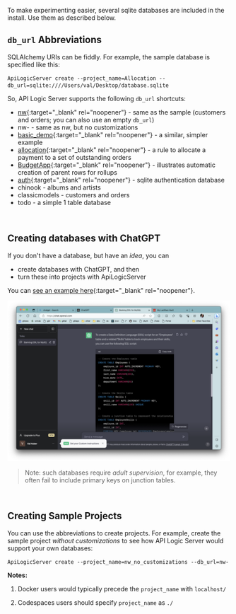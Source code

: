 To make experimenting easier, several sqlite databases are included in the install.  Use them as described below.

## `db_url` Abbreviations

SQLAlchemy URIs can be fiddly.  For example, the sample database is specified like this:

```
ApiLogicServer create --project_name=Allocation --db_url=sqlite:////Users/val/Desktop/database.sqlite
```

So, API Logic Server supports the following `db_url` shortcuts:

* [nw](Tutorial.md){:target="_blank" rel="noopener"} - same as the sample (customers and orders; you can also use an empty `db_url`)
* nw- - same as nw, but no customizations
* [basic_demo](Tech-Basic-Demo.md){:target="_blank" rel="noopener"} - a similar, simpler example 
* [allocation](Logic-Allocation.md){:target="_blank" rel="noopener"} - a rule to allocate a payment to a set of outstanding orders
* [BudgetApp](Tech-Budget-App.md){:target="_blank" rel="noopener"} - illustrates automatic creation of parent rows for rollups
* [auth](Security-Authentication-Provider.md#sqlite-auth-provider){:target="_blank" rel="noopener"} - sqlite authentication database
* chinook - albums and artists
* classicmodels - customers and orders
* todo - a simple 1 table database

&nbsp;

## Creating databases with ChatGPT

If you don't have a database, but have an *idea*, you can 

* create databases with ChatGPT, and then 
* turn these into projects with ApiLogicServer

You can [see an example here](https://github.com/ApiLogicServer/ApiLogicServer-src/tree/main/tests/test_databases/ai-created){:target="_blank" rel="noopener"}.

![chatgpt](images/model/employees%20and%20skills.png)

> Note: such databases require *adult supervision*, for example, they often fail to include primary keys on junction tables.

&nbsp;

## Creating Sample Projects

You can use the abbreviations to create projects.  For example, create the sample project _without customizations_ to see how API Logic Server would support your own databases:

```
ApiLogicServer create --project_name=nw_no_customizations --db_url=nw-
```

__Notes:__

1. Docker users would typically precede the `project_name` with `localhost/`

2. Codespaces users should specify `project_name` as `./`

